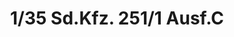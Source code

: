 ---
layout: product
title: "1/35 Sd.Kfz. 251/1 Ausf.C"
price: "4450" 
desc: "Maketa"
img_path: "/assets/img/AFV35078.webp"
brand: "N/A"
available: false
special_offer: false
new: false
soon: false
cat: "010000"
subcat: "015100"
subsubcat: "0N/A"
sifra: "AFV35078"
popular: false
---